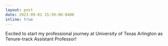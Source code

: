 ```yaml
---
layout: post
date: 2023-09-01 15:59:00-0400
inline: true
---
```


Excited to start my professional journey at University of Texas Arlington as Tenure-track Assistant Professor!

<!-- Two papers got accepted in INFOCOM 2023! :smile: -->
